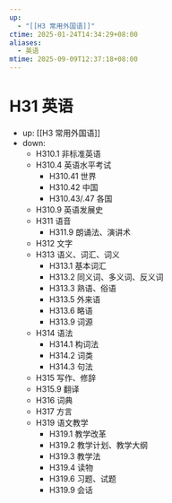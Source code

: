 ```yaml
---
up:
  - "[[H3 常用外国语]]"
ctime: 2025-01-24T14:34:29+08:00
aliases:
  - 英语
mtime: 2025-09-09T12:37:18+08:00
---
```


# H31 英语

- up: [[H3 常用外国语]]
- down:	
	- H310.1 非标准英语
	- H310.4 英语水平考试
		- H310.41 世界
		- H310.42 中国
		- H310.43/.47 各国
	- H310.9 英语发展史
	- H311 语音
		- H311.9 朗诵法、演讲术
	- H312 文字
	- H313 语义、词汇、词义
		- H313.1 基本词汇
		- H313.2 同义词、多义词、反义词
		- H313.3 熟语、俗语
		- H313.5 外来语
		- H313.6 略语
		- H313.9 词源
	- H314 语法
		- H314.1 构词法
		- H314.2 词类
		- H314.3 句法
	- H315 写作、修辞
	- H315.9 翻译
	- H316 词典
	- H317 方言
	- H319 语文教学
		- H319.1 教学改革
		- H319.2 教学计划、教学大纲
		- H319.3 教学法
		- H319.4 读物
		- H319.6 习题、试题
		- H319.9 会话
	
